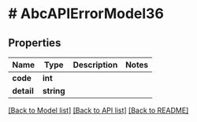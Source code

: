 # # AbcAPIErrorModel36

## Properties

Name | Type | Description | Notes
------------ | ------------- | ------------- | -------------
**code** | **int** |  |
**detail** | **string** |  |

[[Back to Model list]](../../README.md#models) [[Back to API list]](../../README.md#endpoints) [[Back to README]](../../README.md)
